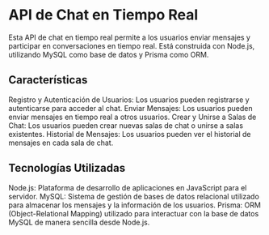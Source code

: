 # API de Chat en Tiempo Real
Esta API de chat en tiempo real permite a los usuarios enviar mensajes y participar en conversaciones en tiempo real. Está construida con Node.js, utilizando MySQL como base de datos y Prisma como ORM.

## Características
Registro y Autenticación de Usuarios: Los usuarios pueden registrarse y autenticarse para acceder al chat.
Enviar Mensajes: Los usuarios pueden enviar mensajes en tiempo real a otros usuarios.
Crear y Unirse a Salas de Chat: Los usuarios pueden crear nuevas salas de chat o unirse a salas existentes.
Historial de Mensajes: Los usuarios pueden ver el historial de mensajes en cada sala de chat.
## Tecnologías Utilizadas
Node.js: Plataforma de desarrollo de aplicaciones en JavaScript para el servidor.
MySQL: Sistema de gestión de bases de datos relacional utilizado para almacenar los mensajes y la información de los usuarios.
Prisma: ORM (Object-Relational Mapping) utilizado para interactuar con la base de datos MySQL de manera sencilla desde Node.js.	
